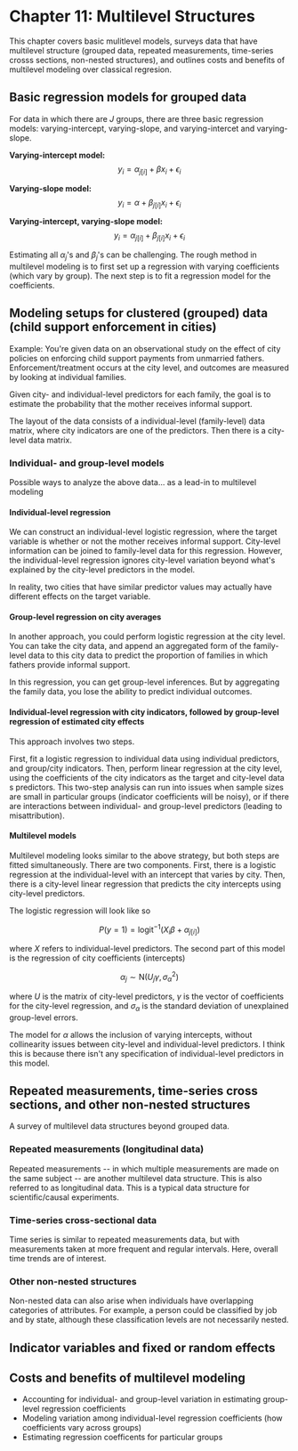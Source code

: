 # Chapter 11: Multilevel Structures

This chapter covers basic mulitlevel models, surveys data that have multilevel structure (grouped data, repeated measurements, time-series crosss sections, non-nested structures), and outlines costs and benefits of multilevel modeling over classical regresion. 

## Basic regression models for grouped data

For data in which there are $J$ groups, there are three basic regression models: varying-intercept, varying-slope, and varying-intercet and varying-slope. 

**Varying-intercept model:** $$y_i = \alpha_{j[i]} + \beta x_i + \epsilon_i$$

**Varying-slope model:** $$y_i = \alpha + \beta_{j[i]}x_i + \epsilon_i$$

**Varying-intercept, varying-slope model:** $$y_i = \alpha_{j[i]} + \beta_{j[i]} x_i + \epsilon_i$$

Estimating all $\alpha_j$'s and $\beta_j$'s can be challenging. The rough method in multilevel modeling is to first set up a regression with varying coefficients (which vary by group). The next step is to fit a regression model for the coefficients. 

## Modeling setups for clustered (grouped) data (child support enforcement in cities)

Example: You're given data on an observational study on the effect of city policies on enforcing child support payments from unmarried fathers. Enforcement/treatment occurs at the city level, and outcomes are measured by looking at individual families. 

Given city- and individual-level predictors for each family, the goal is to estimate the probability that the mother receives informal support.

The layout of the data consists of a individual-level (family-level) data matrix, where city indicators are one of the predictors. Then there is a city-level data matrix. 

### Individual- and group-level models

Possible ways to analyze the above data... as a lead-in to multilevel modeling

#### Individual-level regression

We can construct an individual-level logistic regression, where the target variable is whether or not the mother receives informal support. City-level information can be joined to family-level data for this regression. However, the individual-level regression ignores city-level variation beyond what's explained by the city-level predictors in the model. 

In reality, two cities that have similar predictor values may actually have different effects on the target variable. 


#### Group-level regression on city averages

In another approach, you could perform logistic regression at the city level. You can take the city data, and append an aggregated form of the family-level data to this city data to predict the proportion of families in which fathers provide informal support.

In this regression, you can get group-level inferences. But by aggregating the family data, you lose the ability to predict individual outcomes.

#### Individual-level regression with city indicators, followed by group-level regression of estimated city effects

This approach involves two steps. 

First, fit a logistic regression to individual data using individual predictors, and group/city indicators. Then, perform linear regression at the city level, using the coefficients of the city indicators as the target and city-level data s predictors. This two-step analysis can run into issues when sample sizes are small in particular groups (indicator coefficients will be noisy), or if there are interactions between individual- and group-level predictors (leading to misattribution). 


#### Multilevel models

Multilevel modeling looks similar to the above strategy, but both steps are fitted simultaneously. There are two components. First, there is a logistic regression at the individual-level with an intercept that varies by city. Then, there is a city-level linear regression that predicts the city intercepts using city-level predictors. 

The logistic regression will look like so

$$P(y=1) = \text{logit}^{-1}(X_i \beta + \alpha_{j[i]}) \tag*{for $j$ = 1, ..., $n$}$$

where $X$ refers to individual-level predictors. The second part of this model is the regression of city coefficients (intercepts)

$$\alpha_j \sim \text{N}(U_{j}\gamma, \sigma^2_\alpha) \tag*{for $j$ = 1, ..., 20}$$

where $U$ is the matrix of city-level predictors, $\gamma$ is the vector of coefficients for the city-level regression, and $\sigma_\alpha$ is the standard deviation of unexplained group-level errors.

The model for $\alpha$ allows the inclusion of varying intercepts, without collinearity issues between city-level and individual-level predictors. I think this is because there isn't any specification of individual-level predictors in this model. 

## Repeated measurements, time-series cross sections, and other non-nested structures

A survey of multilevel data structures beyond grouped data.

### Repeated measurements (longitudinal data)

Repeated measurements -- in which multiple measurements are made on the same subject -- are another multilevel data structure. This is also referred to as longitudinal data. This is a typical data structure for scientific/causal experiments.

### Time-series cross-sectional data

Time series is similar to repeated measurements data, but with measurements taken at more frequent and regular intervals. Here, overall time trends are  of interest.

### Other non-nested structures

Non-nested data can also arise when individuals have overlapping categories of attributes. For example, a person could be classified by job and by state, although these classification levels are not necessarily nested. 

## Indicator variables and fixed or random effects


## Costs and benefits of multilevel modeling

- Accounting for individual- and group-level variation in estimating group-level regression coefficients
- Modeling variation among individual-level regression coefficients (how coefficients vary across groups)
- Estimating regression coefficents for particular groups









